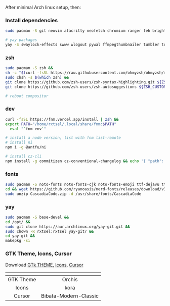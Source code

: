 After minimal Arch linux setup, then:

### Install dependencies

```bash
sudo pacman -S git neovim alacritty neofetch chromium ranger feh brightnessctl udiskie ntfs-3g glib2 gvfs pipewire wireplumber polkit-kde-agent qt5-wayland qt5-wayland grim slurp brightnessctl pamixer cliphist swappy swayidle xautolock lxappearance mpv rofi thunar waybar ark ttf-fira-sans ttf-fira-code ttf-firacode-nerd blueman  bluez bluez-utils ripgrep xsel tmux libsodium

# yay packages
yay -S swaylock-effects swww wlogout pywal ffmpegthumbnailer tumbler tumbler-extra-thumbnailers xdg-desktop-portal-hyprland-git gammastep
```

### zsh

```bash
sudo pacman -S zsh &&
sh -c "$(curl -fsSL https://raw.githubusercontent.com/ohmyzsh/ohmyzsh/master/tools/install.sh)" &&
sudo chsh -s $(which zsh) &&
git clone https://github.com/zsh-users/zsh-syntax-highlighting.git ${ZSH_CUSTOM:-~/.oh-my-zsh/custom}/plugins/zsh-syntax-highlighting &&
git clone https://github.com/zsh-users/zsh-autosuggestions ${ZSH_CUSTOM:-~/.oh-my-zsh/custom}/plugins/zsh-autosuggestions

# reboot compositor
```

### dev

```bash
curl -fsSL https://fnm.vercel.app/install | zsh &&
export PATH="/home/rxtsel/.local/share/fnm:$PATH"
  eval "`fnm env`"

# install a node version, list with fnm list-remote
# install ni
npm i -g @antfu/ni

# install cz-cli
npm install -g commitizen cz-conventional-changelog && echo '{ "path": "cz-conventional-changelog" }' > ~/.czrc
```

### fonts

```bash
sudo pacman -S noto-fonts noto-fonts-cjk noto-fonts-emoji ttf-dejavu ttf-liberation ttf-font-awesome ttf-bitstream-vera gnu-free-fonts ttf-croscore ttf-droid ttf-ibm-plex ttf-liberation &&
cd && wget https://github.com/ryanoasis/nerd-fonts/releases/download/v3.0.2/CascadiaCode.zip &&
sudo unzip CascadiaCode.zip -d /usr/share/fonts/CascadiaCode
```

### yay

```bash
sudo pacman -S base-devel &&
cd /opt/ &&
sudo git clone https://aur.archlinux.org/yay-git.git &&
sudo chown -R rxtsel:rxtsel yay-git/ &&
cd yay-git &&
makepkg -si
```

### GTK Theme, Icons, Cursor

Download [GTk THEME](https://github.com/vinceliuice/Orchis-theme), [Icons](https://github.com/bikass/kora), [Cursor](https://www.gnome-look.org/p/1914825/)

| <!-- -->  |       <!-- -->        |
| :-------: | :-------------------: |
| GTK Theme |        Orchis         |
|   Icons   |         kora          |
|  Cursor   | Bibata-Modern-Classic |
